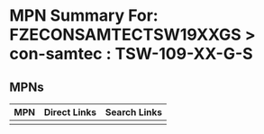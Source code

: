 



# MPN Summary For: FZECONSAMTECTSW19XXGS > con-samtec : TSW-109-XX-G-S

## MPNs
  

|MPN|Direct Links|Search Links|
| :--- | :--- | :--- |
||||
